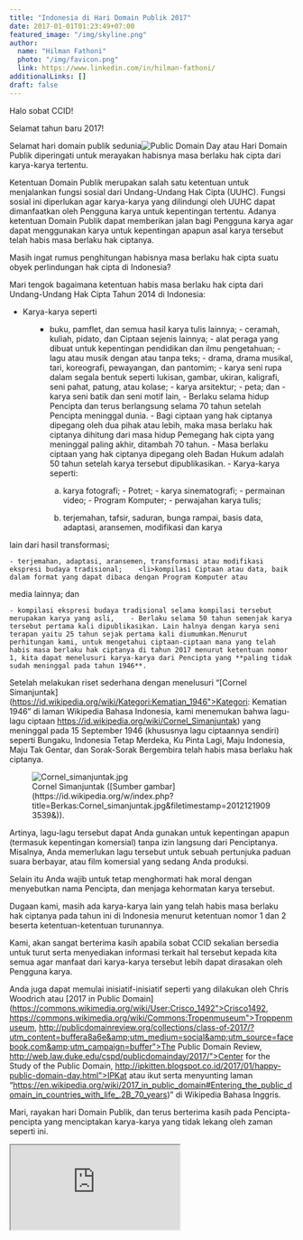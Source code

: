```yaml
---
title: "Indonesia di Hari Domain Publik 2017"
date: 2017-01-01T01:23:49+07:00
featured_image: "/img/skyline.png"
author:
  name: "Hilman Fathoni"
  photo: "/img/favicon.png"
  link: https://www.linkedin.com/in/hilman-fathoni/
additionalLinks: []
draft: false
---
```


Halo sobat CCID!

Selamat tahun baru 2017!

Selamat hari domain publik sedunia![Public Domain Day](https://www.google.com/url?sa=t&amp;rct=j&amp;q=&amp;esrc=s&amp;source=web&amp;cd=2&amp;cad=rja&amp;uact=8&amp;ved=0ahUKEwivxN-H7J7SAhXCs48KHZ8bBLMQFggjMAE&amp;url=https%3A%2F%2Fen.wikipedia.org%2Fwiki%2FPublic_Domain_Day&amp;usg=AFQjCNHENNu33yHbdXux0x5T3GWldgPesg&amp;sig2=4Xo1BJ7OvYD5VauIVeRBuQ) atau Hari Domain Publik diperingati untuk merayakan habisnya masa berlaku hak cipta dari karya-karya tertentu.

Ketentuan Domain Publik merupakan salah satu ketentuan untuk menjalankan fungsi sosial dari Undang-Undang Hak Cipta (UUHC). Fungsi sosial ini diperlukan agar karya-karya yang dilindungi oleh UUHC dapat dimanfaatkan oleh Pengguna karya untuk kepentingan tertentu. Adanya ketentuan Domain Publik dapat memberikan jalan bagi Pengguna karya agar dapat menggunakan karya untuk kepentingan apapun asal karya tersebut telah habis masa berlaku hak ciptanya.

Masih ingat rumus penghitungan habisnya masa berlaku hak cipta suatu obyek perlindungan hak cipta di Indonesia?

Mari tengok bagaimana ketentuan habis masa berlaku hak cipta dari Undang-Undang Hak Cipta Tahun 2014 di Indonesia:

  - Karya-karya seperti  <ol type="a">

    - buku, pamflet, dan semua hasil karya tulis lainnya;    - ceramah, kuliah, pidato, dan Ciptaan sejenis lainnya;    - alat peraga yang dibuat untuk kepentingan pendidikan dan ilmu pengetahuan;    - lagu atau musik dengan atau tanpa teks;    - drama, drama musikal, tari, koreografi, pewayangan, dan pantomim;    - karya seni rupa dalam segala bentuk seperti lukisan, gambar, ukiran, kaligrafi, seni pahat, patung, atau kolase;    - karya arsitektur;    - peta; dan    - karya seni batik dan seni motif lain,    - Berlaku selama hidup Pencipta dan terus berlangsung selama 70 tahun setelah Pencipta meninggal dunia.  - Bagi ciptaan yang hak ciptanya dipegang oleh dua pihak atau lebih, maka masa berlaku hak ciptanya dihitung dari masa hidup Pemegang hak cipta yang meninggal paling akhir, ditambah 70 tahun.  - Masa berlaku ciptaan yang hak ciptanya dipegang oleh Badan Hukum adalah 50 tahun setelah karya tersebut dipublikasikan.  - Karya-karya seperti:  <ol type="a">

    - karya fotografi;    - Potret;    - karya sinematografi;    - permainan video;    - Program Komputer;    - perwajahan karya tulis;    <li>terjemahan, tafsir, saduran, bunga rampai, basis data, adaptasi, aransemen, modifikasi dan karya

lain dari hasil transformasi;</li>

    - terjemahan, adaptasi, aransemen, transformasi atau modifikasi ekspresi budaya tradisional;    <li>kompilasi Ciptaan atau data, baik dalam format yang dapat dibaca dengan Program Komputer atau

media lainnya; dan</li>

    - kompilasi ekspresi budaya tradisional selama kompilasi tersebut merupakan karya yang asli,    - Berlaku selama 50 tahun semenjak karya tersebut pertama kali dipublikasikan. Lain halnya dengan karya seni terapan yaitu 25 tahun sejak pertama kali diumumkan.Menurut perhitungan kami, untuk mengetahui ciptaan-ciptaan mana yang telah habis masa berlaku hak ciptanya di tahun 2017 menurut ketentuan nomor 1, kita dapat menelusuri karya-karya dari Pencipta yang **paling tidak sudah meninggal pada tahun 1946**.

Setelah melakukan riset sederhana dengan menelusuri “[Cornel Simanjuntak](https://id.wikipedia.org/wiki/Kategori:Kematian_1946">Kategori: Kematian 1946” di laman Wikipedia Bahasa Indonesia, kami menemukan bahwa lagu-lagu ciptaan https://id.wikipedia.org/wiki/Cornel_Simanjuntak) yang meninggal pada 15 September 1946 (khususnya lagu ciptaannya sendiri) seperti Bungaku, Indonesia Tetap Merdeka, Ku Pinta Lagi, Maju Indonesia, Maju Tak Gentar, dan Sorak-Sorak Bergembira telah habis masa berlaku hak ciptanya.

<figure class="figure w-sm-50 float-sm-end ms-sm-5 mt-2 mb-4">



  <img src="../../uploads/Cornel_simanjuntak.jpg" alt="Cornel_simanjuntak.jpg" class="figure-img img-fluid">

  <figcaption class="figure-caption">Cornel Simanjuntak ([Sumber gambar](https://id.wikipedia.org/w/index.php?title=Berkas:Cornel_simanjuntak.jpg&amp;filetimestamp=20121219093539&amp;)).</figcaption>

</figure>

Artinya, lagu-lagu tersebut dapat Anda gunakan untuk kepentingan apapun (termasuk kepentingan komersial) tanpa izin langsung dari Penciptanya. Misalnya, Anda memerlukan lagu tersebut untuk sebuah pertunjuka paduan suara berbayar, atau film komersial yang sedang Anda produksi.

Selain itu Anda wajib untuk tetap menghormati hak moral dengan menyebutkan nama Pencipta, dan menjaga kehormatan karya tersebut.

Dugaan kami, masih ada karya-karya lain yang telah habis masa berlaku hak ciptanya pada tahun ini di Indonesia menurut ketentuan nomor 1 dan 2 beserta ketentuan-ketentuan turunannya.

Kami, akan sangat berterima kasih apabila sobat CCID sekalian bersedia untuk turut serta menyediakan informasi terkait hal tersebut kepada kita semua agar manfaat dari karya-karya tersebut lebih dapat dirasakan oleh Pengguna karya.

Anda juga dapat memulai inisiatif-inisiatif seperti yang dilakukan oleh Chris Woodrich atau [2017 in Public Domain](https://commons.wikimedia.org/wiki/User:Crisco_1492">Crisco1492, https://commons.wikimedia.org/wiki/Commons:Tropenmuseum">Troppenmuseum, http://publicdomainreview.org/collections/class-of-2017/?utm_content=buffera8a6e&amp;utm_medium=social&amp;utm_source=facebook.com&amp;utm_campaign=buffer">The Public Domain Review, http://web.law.duke.edu/cspd/publicdomainday/2017/">Center for the Study of the Public Domain, http://ipkitten.blogspot.co.id/2017/01/happy-public-domain-day.html">IPKat atau ikut serta menyunting laman “https://en.wikipedia.org/wiki/2017_in_public_domain#Entering_the_public_domain_in_countries_with_life_.2B_70_years)” di Wikipedia Bahasa Inggris.

Mari, rayakan hari Domain Publik, dan terus berterima kasih pada Pencipta-pencipta yang menciptakan karya-karya yang tidak lekang oleh zaman seperti ini.

<iframe src="https://www.youtube.com/embed/QtNl-Hz0G-I" title="YouTube video" allowfullscreen></iframe>

